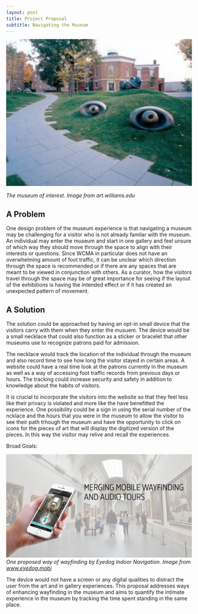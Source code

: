 ```yaml
---
layout: post
title: Project Proposal
subtitle: Navigating the Museum
---
```

![The Museum of Interest](../WCMA.png)

*The museum of interest. Image from art.williams.edu*

## A Problem

  One design problem of the museum experience is that navigating a museum may be challenging for a visitor who is not already familar with the museum. An individual may enter the museum and start in one gallery and feel unsure of which way they should move through the space to align with their interests or questions. Since WCMA in particular does not have an overwhelming amount of foot traffic, it can be unclear which direction through the space is recommended or if there are any spaces that are meant to be viewed in conjunction with others. As a curator, how the visitors travel through the space may be of great importance for seeing if the layout of the exhibitions is having the intended effect or if it has created an unexpected pattern of movement.  
  
  
## A Solution
  The solution could be approached by having an opt-in small device that the visitors carry with them when they enter the musuem. The device would be a small necklace that could also function as a sticker or bracelet that other museums use to recognize patrons paid for admission. 
  
  The necklace would track the location of the individual through the museum and also record time to see how long the visitor stayed in certain areas. A website could have a real time look at the patrons currently in the museum as well as a way of accessing foot traffic records from previous days or hours. The tracking could increase security and safety in addition to knowledge about the habits of visitors. 
  
  It is crucial to incorporate the visitors into the website so that they feel less like their privacy is violated and more like the have benefitted the experience. One possibility could be a sign in using the serial number of the ncklace and the hours that you were in the museum to allow the visitor to see their path trhough the museum and have the opportunity to click on icons for the pieces of art that will display the digitized version of the pieces. In this way the visitor may relive and recall the experiences. 
  
  
  
  Broad Goals:
  
  ![the kind of navigation we want to avoid](../wayfind.png)
  *One proposed way of wayfinding by Eyedog Indoor Navigation. Image from www.eyedog.mobi*
  
  The device would not have a screen or any digital qualities to distract the user from the art and in gallery experiences. This proposal addresses ways of enhancing wayfinding in the museum and aims to quantify the intimate experience in the museum by tracking the time spent standing in the same place. 
  
  
 
